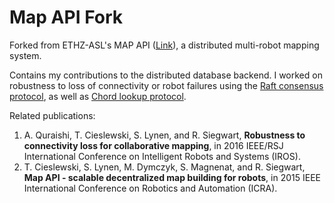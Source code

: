 # Map API Fork

Forked from ETHZ-ASL's MAP API ([Link](https://github.com/ethz-asl/map_api)), a distributed multi-robot mapping system.

Contains my contributions to the distributed database backend. I worked on robustness to loss of connectivity or robot failures using the [Raft consensus protocol](https://raft.github.io/), as well as [Chord lookup protocol](https://en.wikipedia.org/wiki/Chord_(peer-to-peer)).

Related publications:

1. A. Quraishi, T. Cieslewski, S. Lynen, and R. Siegwart, **Robustness to connectivity loss for collaborative mapping**, in 2016 IEEE/RSJ International Conference on Intelligent Robots and Systems (IROS). 
2. T. Cieslewski, S. Lynen, M. Dymczyk, S. Magnenat, and R. Siegwart, **Map API - scalable decentralized map building for robots**, in 2015 IEEE International Conference on Robotics and Automation (ICRA).
